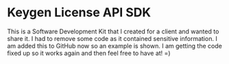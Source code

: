 # Keygen License API SDK

This is a Software Development Kit that I created for a client and wanted to
share it.  I had to remove some code as it contained sensitive information.
I am added this to GitHub now so an example is shown.  I am getting the code 
fixed up so it works again and then feel free to have at!  =)
